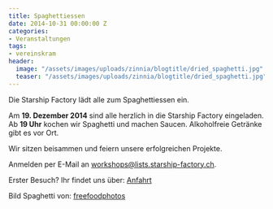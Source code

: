 ```yaml
---
title: Spaghettiessen
date: 2014-10-31 00:00:00 Z
categories:
- Veranstaltungen
tags:
- vereinskram
header:
  image: "/assets/images/uploads/zinnia/blogtitle/dried_spaghetti.jpg"
  teaser: "/assets/images/uploads/zinnia/blogtitle/dried_spaghetti.jpg"
---
```


Die Starship Factory lädt alle zum Spaghettiessen ein.  
  
Am **19\. Dezember 2014** sind alle herzlich in die Starship Factory eingeladen.  
Ab **19 Uhr** kochen wir Spaghetti und machen Saucen. Alkoholfreie Getränke gibt es vor Ort.  
  
Wir sitzen beisammen und feiern unsere erfolgreichen Projekte.  
  
Anmelden per E-Mail an [workshops@lists.starship-factory.ch](mailto:workshops@lists.starship-factory.ch?subject=Ich%20esse%20gerne%20Spaghetti).  

Erster Besuch? Ihr findet uns über: [Anfahrt](https://starship-factory.ch/anfahrt/)

Bild Spaghetti von: [freefoodphotos](http://stockarch.com/images/objects/food-and-drink/uncooked-spaghetti-white-7829)
